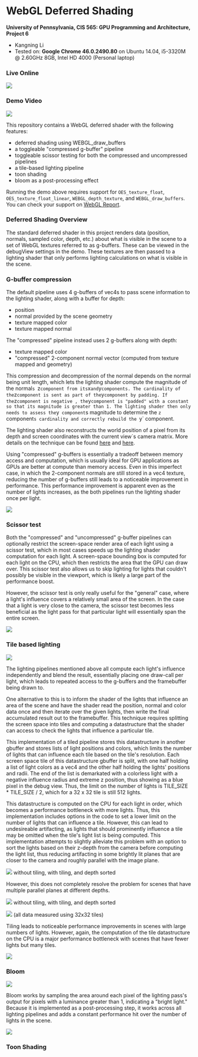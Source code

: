 WebGL Deferred Shading
======================

**University of Pennsylvania, CIS 565: GPU Programming and Architecture, Project 6**

* Kangning Li
* Tested on: **Google Chrome 46.0.2490.80** on
  Ubuntu 14.04, i5-3320M @ 2.60GHz 8GB, Intel HD 4000 (Personal laptop)

### Live Online

[![](img/thumb.png)](http://likangning93.github.io/Project6-WebGL-Deferred-Shading)

### Demo Video

[![](img/video.png)](TODO)

This repository contains a WebGL deferred shader with the following features:
- deferred shading using WEBGL_draw_buffers
- a toggleable "compressed g-buffer" pipeline
- toggleable scissor testing for both the compressed and uncompressed pipelines
- a tile-based lighting pipeline
- toon shading
- bloom as a post-processing effect

Running the demo above requires support for `OES_texture_float`, `OES_texture_float_linear`, `WEBGL_depth_texture`, and `WEBGL_draw_buffers`. You can check your support on [WebGL Report](http://webglreport.com/).

### Deferred Shading Overview
The standard deferred shader in this project renders data (position, normals, sampled color, depth, etc.) about what is visible in the scene to a set of WebGL textures referred to as g-buffers. These can be viewed in the debugView settings in the demo. These textures are then passed to a lighting shader that only performs lighting calculations on what is visible in the scene.

### G-buffer compression
The default pipeline uses 4 g-buffers of vec4s to pass scene information to the lighting shader, along with a buffer for depth:
- position
- normal provided by the scene geometry
- texture mapped color
- texture mapped normal

The "compressed" pipeline instead uses 2 g-buffers along with depth:
- texture mapped color
- "compressed" 2-component normal vector (computed from texture mapped and geometry)

This compression and decompression of the normal depends on the normal being unit length, which lets the lighting shader compute the magnitude of the normal`s `z` component from its `x` and `y` components. The cardinality of the `z` component is sent as part of the `y` component by padding. If the `z` component is negative , the `y` component is "padded" with a constant so that its magnitude is greater than 1. The lighting shader then only needs to assess the `y` component`s magnitude to determine the `z` component`s cardinality and correctly rebuild the `y` component.

The lighting shader also reconstructs the world position of a pixel from its depth and screen coordinates with the current view`s camera matrix. More details on the technique can be found [here](https://mynameismjp.wordpress.com/2009/03/10/reconstructing-position-from-depth/) and [here](http://stackoverflow.com/questions/22360810/reconstructing-world-coordinates-from-depth-buffer-and-arbitrary-view-projection).

Using "compressed" g-buffers is essentially a tradeoff between memory access and computation, which is usually ideal for GPU applications as GPUs are better at compute than memory access. Even in this imperfect case, in which the 2-component normals are still stored in a vec4 texture, reducing the number of g-buffers still leads to a noticeable improvement in performance. This performance improvement is apparent even as the number of lights increases, as the both pipelines run the lighting shader once per light.

![](img/charts/gbufs.png)

### Scissor test

Both the "compressed" and "uncompressed" g-buffer pipelines can optionally restrict the screen-space render area of each light using a scissor test, which in most cases speeds up the lighting shader computation for each light. A screen-space bounding box is computed for each light on the CPU, which then restricts the area that the GPU can draw over. This scissor test also allows us to skip lighting for lights that couldn't possibly be visible in the viewport, which is likely a large part of the performance boost.

However, the scissor test is only really useful for the "general" case, where a light's influence covers a relatively small area of the screen. In the case that a light is very close to the camera, the scissor test becomes less beneficial as the light pass for that particular light will essentially span the entire screen.

![](img/charts/scissor.png)

### Tile based lighting

![](img/tiling.png)

The lighting pipelines mentioned above all compute each light's influence independently and blend the result, essentially placing one draw-call per light, which leads to repeated access to the g-buffers and the framebuffer being drawn to.

One alternative to this is to inform the shader of the lights that influence an area of the scene and have the shader read the position, normal and color data once and then iterate over the given lights, then write the final accumulated result out to the framebuffer. This technique requires splitting the screen space into tiles and computing a datastructure that the shader can access to check the lights that influence a particular tile.

This implementation of a tiled pipeline stores this datastructure in another gbuffer and stores lists of light positions and colors, which limits the number of lights that can influence each tile based on the tile's resolution. Each screen space tile of this datastructure gbuffer is split, with one half holding a list of light colors as a vec4 and the other half holding the lights' positions and radii. The end of the list is demarkated with a colorless light with a negative influence radius and extreme z position, thus showing as a blue pixel in the debug view. Thus, the limit on the number of lights is TILE_SIZE * TILE_SIZE / 2, which for a 32 x 32 tile is still 512 lights.

This datastructure is computed on the CPU for each light in order, which becomes a performance bottleneck with more lights. Thus, this implementation includes options in the code to set a lower limit on the number of lights that can influence a tile. However, this can lead to undesireable artifacting, as lights that should prominently influence a tile may be omitted when the tile's light list is being computed. This implementation attempts to slightly alleviate this problem with an option to sort the lights based on their z-depth from the camera before computing the light list, thus reducing artifacting in some brightly lit planes that are closer to the camera and roughly parallel with the image plane. 

![](img/depth_sort.png)
without tiling, with tiling, and depth sorted

However, this does not completely resolve the problem for scenes that have multiple parallel planes at different depths.

![](img/bad_depth_sort.png)
without tiling, with tiling, and depth sorted

![](img/charts/tiling_vs.png)
(all data measured using 32x32 tiles)

Tiling leads to noticeable performance improvements in scenes with large numbers of lights. However, again, the computation of the tile datastructure on the CPU is a major performance bottleneck with scenes that have fewer lights but many tiles.

![](img/charts/tile_size.png)

### Bloom

![](img/bloom.png)

Bloom works by sampling the area around each pixel of the lighting pass's output for pixels with a luminance greater than 1, indicating a "bright light." Because it is implemented as a post-processing step, it works across all lighting pipelines and adds a constant performance hit over the number of lights in the scene.

![](img/charts/bloom.png)

### Toon Shading

